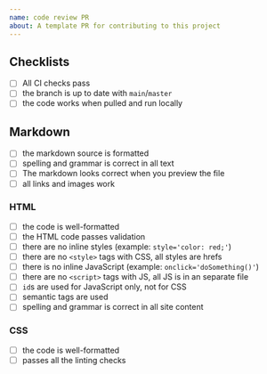 ```yaml
---
name: code review PR
about: A template PR for contributing to this project
---
```


<!--
  make this PR easy to find:

  - assign yourself
  - use labels
  - request a review when you open a PR
-->

## Checklists

<!-- general checks -->

- [ ] All CI checks pass
- [ ] the branch is up to date with `main`/`master`
- [ ] the code works when pulled and run locally

## Markdown

<!-- markdown-specific checks -->

- [ ] the markdown source is formatted
- [ ] spelling and grammar is correct in all text
- [ ] The markdown looks correct when you preview the file
- [ ] all links and images work

### HTML

- [ ] the code is well-formatted
- [ ] the HTML code passes validation
- [ ] there are no inline styles (example: `style='color: red;'`)
- [ ] there are no `<style>` tags with CSS, all styles are hrefs
- [ ] there is no inline JavaScript (example: `onclick='doSomething()'`)
- [ ] there are no `<script>` tags with JS, all JS is in an separate file
- [ ] `id`s are used for JavaScript only, not for CSS
- [ ] semantic tags are used
- [ ] spelling and grammar is correct in all site content

### CSS

- [ ] the code is well-formatted
- [ ] passes all the linting checks
